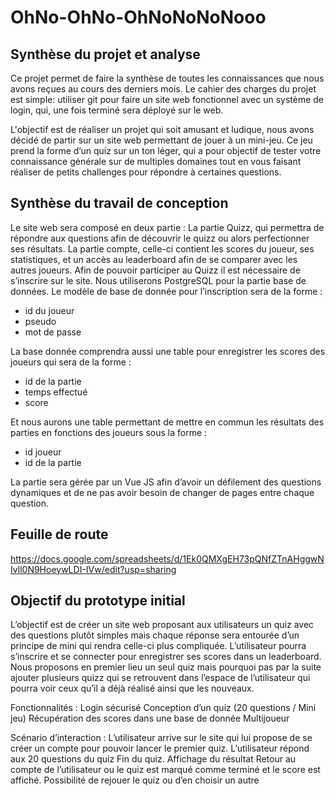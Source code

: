 # OhNo-OhNo-OhNoNoNoNooo

## Synthèse du projet et analyse 

Ce projet permet de faire la synthèse de toutes les connaissances que nous avons reçues au cours des derniers mois.
Le cahier des charges du projet est simple: utiliser git pour faire un site web fonctionnel avec un système de login, qui, une fois terminé sera déployé sur le web.

L'objectif est de réaliser un projet qui soit amusant et ludique, nous avons décidé de partir sur un site web permettant de jouer à un mini-jeu. Ce jeu prend la forme d’un quiz sur un ton léger, qui a pour objectif de tester votre connaissance générale sur de multiples domaines tout en vous faisant réaliser de petits challenges pour répondre à certaines questions.


## Synthèse du travail de conception 

Le site web sera composé en deux partie :
La partie Quizz, qui permettra de répondre aux questions afin de découvrir le quizz ou alors perfectionner ses résultats.
La partie compte, celle-ci contient les scores du joueur, ses statistiques, et un accès au leaderboard afin de se comparer avec les autres joueurs. 
Afin de pouvoir participer au Quizz il est nécessaire de s’inscrire sur le site. Nous utiliserons PostgreSQL pour la partie base de données.
Le modèle de base de donnée pour l’inscription sera de la forme : 
* id du joueur
* pseudo
* mot de passe
  
La base donnée comprendra aussi une table pour enregistrer les scores des joueurs qui sera de la forme :
* id de la partie
* temps effectué
* score
  
Et nous aurons une table permettant de mettre en commun les résultats des parties en fonctions des joueurs sous la forme :
 * id joueur
 * id de la partie
  
La partie sera gérée par un Vue JS afin d’avoir un défilement des questions dynamiques et de ne pas avoir besoin de changer de pages entre chaque question.


## Feuille de route 

https://docs.google.com/spreadsheets/d/1Ek0QMXgEH73pQNfZTnAHggwNIvll0N9HoeywLDI-IVw/edit?usp=sharing

## Objectif du prototype initial 

L’objectif est de créer un site web proposant aux utilisateurs un quiz avec des questions plutôt simples mais chaque réponse sera entourée d’un principe de mini qui rendra celle-ci plus compliquée. L’utilisateur pourra s’inscrire et se connecter pour enregistrer ses scores dans un leaderboard. Nous proposons en premier lieu un seul quiz mais pourquoi pas par la suite ajouter plusieurs quizz qui se retrouvent dans l’espace de l’utilisateur qui pourra voir ceux qu’il a déjà réalisé ainsi que les nouveaux.

Fonctionnalités : 
Login sécurisé
Conception d’un quiz (20 questions / Mini jeu)
Récupération des scores dans une base de donnée
Multijoueur 

Scénario d’interaction : 
L’utilisateur arrive sur le site qui lui propose de se créer un compte pour pouvoir lancer le premier quiz. 
L’utilisateur répond aux 20 questions du quiz
Fin du quiz.
Affichage du résultat 
Retour au compte de l’utilisateur ou le quiz est marqué comme terminé et le score est affiché.
Possibilité de rejouer le quiz ou d’en choisir un autre 
